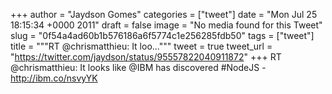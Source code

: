 
+++
author = "Jaydson Gomes"
categories = ["tweet"]
date = "Mon Jul 25 18:15:34 +0000 2011"
draft = false
image = "No media found for this Tweet"
slug = "0f54a4ad60b1b576186a6f5774c1e256285fdb50"
tags = ["tweet"]
title = """RT @chrismatthieu: It loo..."""
tweet = true
tweet_url = "https://twitter.com/jaydson/status/95557822040911872"
+++
RT @chrismatthieu: It looks like @IBM has discovered #NodeJS - http://ibm.co/nsvyYK
